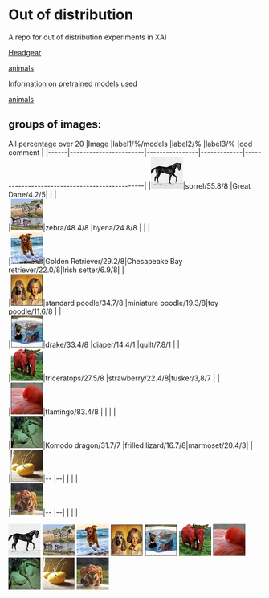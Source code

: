 # Out of distribution
A repo for out of distribution experiments in XAI

[Headgear](https://htmlpreview.github.io/?https://github.com/k3larra/ood/blob/main/headgear_version01.html)

[animals](https://htmlpreview.github.io/?https://github.com/k3larra/ood/blob/main/animals_version01.html)

[Information on pretrained models used](https://github.com/k3larra/ood/blob/main/models.md)


[animals](https://htmlpreview.github.io/?https://github.com/k3larra/ood/blob/main/animals/version01/image0/image0.PNG)

## groups of images:
All percentage over 20
|Image |label1/%/models        |label2/%        |label3/%     |ood comment                                    | 
|------|-----------------------|----------------|-------------|-----------------------------------------------|
|![][0]|sorrel/55.8/8          |Great Dane/4.2/5|             |                                               |                         
|![][1]|zebra/48.4/8           |hyena/24.8/8    |             |                                               |                         
|![][2]|Golden Retriever/29.2/8|Chesapeake Bay <br/>retriever/22.0/8|Irish setter/6.9/8|                      |   
|![][3]|standard poodle/34.7/8 |miniature poodle/19.3/8|toy poodle/11.6/8 |                                   |           
|![][4]|drake/33.4/8           |diaper/14.4/1   |quilt/7.8/1  |                                               |                           
|![][5]|triceratops/27.5/8  |strawberry/22.4/8|tusker/3,8/7   |                                               |                         
|![][6]|flamingo/83.4/8         |               |             |                                               |                         
|![][7]|Komodo dragon/31.7/7  |frilled lizard/16.7/8|marmoset/20.4/3|                                         |                         
|![][8]|--  |--|             |             |                         |                         
|![][9]|--  |--|             |             |                         |                         



[![](testset/animals_thumbnails/1.jpg)](https://k3larra.github.io/ood/animals_version01.html?study_nbr=0)
[![](testset/animals_thumbnails/10.jpg)](https://k3larra.github.io/ood/animals_version01.html?study_nbr=1)
[![](testset/animals_thumbnails/2.jpg)](https://k3larra.github.io/ood/animals_version01.html?study_nbr=2) 
[![](testset/animals_thumbnails/3.jpg)](https://k3larra.github.io/ood/animals_version01.html?study_nbr=3) 
[![](testset/animals_thumbnails/4.jpg)](https://k3larra.github.io/ood/animals_version01.html?study_nbr=4)
[![](testset/animals_thumbnails/5.jpg)](https://k3larra.github.io/ood/animals_version01.html?study_nbr=5)
[![](testset/animals_thumbnails/6.jpg)](https://k3larra.github.io/ood/animals_version01.html?study_nbr=6)
[![](testset/animals_thumbnails/7.jpg)](https://k3larra.github.io/ood/animals_version01.html?study_nbr=7) 
[![](testset/animals_thumbnails/8.jpg)](https://k3larra.github.io/ood/animals_version01.html?study_nbr=8) 
[![](testset/animals_thumbnails/9.jpg)](https://k3larra.github.io/ood/animals_version01.html?study_nbr=9) 



[0]: testset/animals_thumbnails/1.jpg
[1]: testset/animals_thumbnails/10.jpg
[2]: testset/animals_thumbnails/2.jpg
[3]: testset/animals_thumbnails/3.jpg
[4]: testset/animals_thumbnails/4.jpg
[5]: testset/animals_thumbnails/5.jpg
[6]: testset/animals_thumbnails/6.jpg
[7]: testset/animals_thumbnails/7.jpg
[8]: testset/animals_thumbnails/8.jpg
[9]: testset/animals_thumbnails/9.jpg
